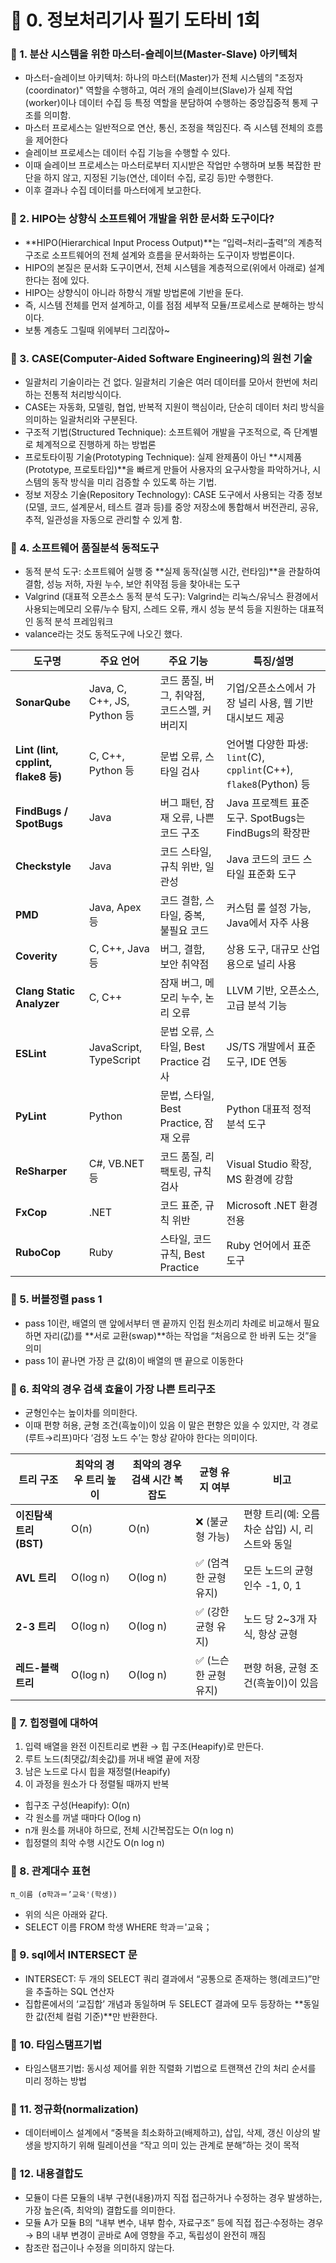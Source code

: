 # 📌 0. 정보처리기사 필기 도타비 1회
### 📌 1. 분산 시스템을 위한 마스터-슬레이브(Master-Slave) 아키텍처
- 마스터-슬레이브 아키텍처: 하나의 마스터(Master)가 전체 시스템의 "조정자(coordinator)" 역할을 수행하고, 여러 개의 슬레이브(Slave)가 실제 작업(worker)이나 데이터 수집 등 특정 역할을 분담하여 수행하는 중앙집중적 통제 구조를 의미함.
- 마스터 프로세스는 일반적으로 연산, 통신, 조정을 책임진다. 즉 시스템 전체의 흐름을 제어한다
- 슬레이브 프로세스는 데이터 수집 기능을 수행할 수 있다.
- 이때 슬레이브 프로세스는 마스터로부터 지시받은 작업만 수행하며 보통 복잡한 판단을 하지 않고, 지정된 기능(연산, 데이터 수집, 로깅 등)만 수행한다.
- 이후 결과나 수집 데이터를 마스터에게 보고한다.

### 📌 2. HIPO는 상향식 소프트웨어 개발을 위한 문서화 도구이다?
- **HIPO(Hierarchical Input Process Output)**는 “입력–처리–출력”의 계층적 구조로 소프트웨어의 전체 설계와 흐름을 문서화하는 도구이자 방법론이다.
- HIPO의 본질은 문서화 도구이면서, 전체 시스템을 계층적으로(위에서 아래로) 설계한다는 점에 있다.
- HIPO는 상향식이 아니라 하향식 개발 방법론에 기반을 둔다.
- 즉, 시스템 전체를 먼저 설계하고, 이를 점점 세부적 모듈/프로세스로 분해하는 방식이다.
- 보통 계층도 그릴때 위에부터 그리잖아~

### 📌 3. CASE(Computer-Aided Software Engineering)의 원천 기술
- 일괄처리 기술이라는 건 없다. 일괄처리 기술은 여러 데이터를 모아서 한번에 처리하는 전통적 처리방식이다.
- CASE는 자동화, 모델링, 협업, 반복적 지원이 핵심이라, 단순히 데이터 처리 방식을 의미하는 일괄처리와 구분된다.
- 구조적 기법(Structured Technique): 소프트웨어 개발을 구조적으로, 즉 단계별로 체계적으로 진행하게 하는 방법론
- 프로토타이핑 기술(Prototyping Technique): 실제 완제품이 아닌 **시제품(Prototype, 프로토타입)**을 빠르게 만들어 사용자의 요구사항을 파악하거나, 시스템의 동작 방식을 미리 검증할 수 있도록 하는 기법.
- 정보 저장소 기술(Repository Technology): CASE 도구에서 사용되는 각종 정보(모델, 코드, 설계문서, 테스트 결과 등)를 중앙 저장소에 통합해서 버전관리, 공유, 추적, 일관성을 자동으로 관리할 수 있게 함.

### 📌 4. 소프트웨어 품질분석 동적도구
- 동적 분석 도구: 소프트웨어 실행 중 **실제 동작(실행 시간, 런타임)**을 관찰하여 결함, 성능 저하, 자원 누수, 보안 취약점 등을 찾아내는 도구
- Valgrind (대표적 오픈소스 동적 분석 도구): Valgrind는 리눅스/유닉스 환경에서 사용되는메모리 오류/누수 탐지, 스레드 오류, 캐시 성능 분석 등을 지원하는 대표적인 동적 분석 프레임워크
- valance라는 것도 동적도구에 나오긴 했다.

| 도구명                                | 주요 언어                      | 주요 기능                         | 특징/설명                                                     |
| ---------------------------------- | -------------------------- | ----------------------------- | --------------------------------------------------------- |
| **SonarQube**                      | Java, C, C++, JS, Python 등 | 코드 품질, 버그, 취약점, 코드스멜, 커버리지    | 기업/오픈소스에서 가장 널리 사용, 웹 기반 대시보드 제공                          |
| **Lint (lint, cpplint, flake8 등)** | C, C++, Python 등           | 문법 오류, 스타일 검사                 | 언어별 다양한 파생: `lint`(C), `cpplint`(C++), `flake8`(Python) 등 |
| **FindBugs / SpotBugs**            | Java                       | 버그 패턴, 잠재 오류, 나쁜 코드 구조        | Java 프로젝트 표준 도구. SpotBugs는 FindBugs의 확장판                  |
| **Checkstyle**                     | Java                       | 코드 스타일, 규칙 위반, 일관성            | Java 코드의 코드 스타일 표준화 도구                                    |
| **PMD**                            | Java, Apex 등               | 코드 결함, 스타일, 중복, 불필요 코드        | 커스텀 룰 설정 가능, Java에서 자주 사용                                 |
| **Coverity**                       | C, C++, Java 등             | 버그, 결함, 보안 취약점                | 상용 도구, 대규모 산업용으로 널리 사용                                    |
| **Clang Static Analyzer**          | C, C++                     | 잠재 버그, 메모리 누수, 논리 오류          | LLVM 기반, 오픈소스, 고급 분석 기능                                   |
| **ESLint**                         | JavaScript, TypeScript     | 문법 오류, 스타일, Best Practice 검사  | JS/TS 개발에서 표준 도구, IDE 연동                                  |
| **PyLint**                         | Python                     | 문법, 스타일, Best Practice, 잠재 오류 | Python 대표적 정적 분석 도구                                       |
| **ReSharper**                      | C#, VB.NET 등               | 코드 품질, 리팩토링, 규칙 검사            | Visual Studio 확장, MS 환경에 강함                               |
| **FxCop**                          | .NET                       | 코드 표준, 규칙 위반                  | Microsoft .NET 환경 전용                                      |
| **RuboCop**                        | Ruby                       | 스타일, 코드 규칙, Best Practice     | Ruby 언어에서 표준 도구                                           |

### 📌 5. 버블정렬 pass 1
- pass 1이란, 배열의 맨 앞에서부터 맨 끝까지 인접 원소끼리 차례로 비교해서 필요하면 자리(값)를 **서로 교환(swap)**하는 작업을 “처음으로 한 바퀴 도는 것”을 의미
- pass 1이 끝나면 가장 큰 값(8)이 배열의 맨 끝으로 이동한다

### 📌 6. 최악의 경우 검색 효율이 가장 나쁜 트리구조
- 균형인수는 높이차를 의미한다.
- 이때 편향 허용, 균형 조건(흑높이)이 있음 이 말은 편향은 있을 수 있지만, 각 경로(루트→리프)마다 ‘검정 노드 수’는 항상 같아야 한다는 의미이다.

| 트리 구조           | 최악의 경우 트리 높이 | 최악의 경우 검색 시간 복잡도 | 균형 유지 여부      | 비고                           |
| --------------- | ------------ | ---------------- | ------------- | ---------------------------- |
| **이진탐색트리(BST)** | O(n)         | O(n)             | ❌ (불균형 가능)    | 편향 트리(예: 오름차순 삽입) 시, 리스트와 동일 |
| **AVL 트리**      | O(log n)     | O(log n)         | ✅ (엄격한 균형 유지) | 모든 노드의 균형인수 -1, 0, 1         |
| **2-3 트리**      | O(log n)     | O(log n)         | ✅ (강한 균형 유지)  | 노드 당 2\~3개 자식, 항상 균형         |
| **레드-블랙 트리**    | O(log n)     | O(log n)         | ✅ (느슨한 균형 유지) | 편향 허용, 균형 조건(흑높이)이 있음        |


### 📌 7. 힙정렬에 대하여
1. 입력 배열을 완전 이진트리로 변환 → 힙 구조(Heapify)로 만든다.
2. 루트 노드(최댓값/최솟값)를 꺼내 배열 끝에 저장
3. 남은 노드로 다시 힙을 재정렬(Heapify)
4. 이 과정을 원소가 다 정렬될 때까지 반복
- 힙구조 구성(Heapify): O(n)
- 각 원소를 꺼낼 때마다 O(log n)
- n개 원소를 꺼내야 하므로, 전체 시간복잡도는 O(n log n)
- 힙정렬의 최악 수행 시간도 O(n log n)

### 📌 8. 관계대수 표현
```
π_이름 (σ학과＝’교육'(학생))
```
- 위의 식은 아래와 같다.
- SELECT 이름 FROM 학생 WHERE 학과＝'교육；

### 📌 9. sql에서 INTERSECT 문
- INTERSECT: 두 개의 SELECT 쿼리 결과에서 “공통으로 존재하는 행(레코드)”만을 추출하는 SQL 연산자
- 집합론에서의 ‘교집합’ 개념과 동일하며 두 SELECT 결과에 모두 등장하는 **동일한 값(전체 컬럼 기준)**만 반환한다.

### 📌 10. 타임스탬프기법
- 타임스탬프기법: 동시성 제어를 위한 직렬화 기법으로 트랜잭션 간의 처리 순서를 미리 정하는 방법

### 📌 11. 정규화(normalization)
- 데이터베이스 설계에서 “중복을 최소화하고(배제하고), 삽입, 삭제, 갱신 이상의 발생을 방지하기 위해 릴레이션을 “작고 의미 있는 관계로 분해”하는 것이 목적

### 📌 12. 내용결합도
-  모듈이 다른 모듈의 내부 구현(내용)까지 직접 접근하거나 수정하는 경우 발생하는, 가장 높은(즉, 최악의) 결합도를 의미한다.
-  모듈 A가 모듈 B의 “내부 변수, 내부 함수, 자료구조” 등에 직접 접근·수정하는 경우 → B의 내부 변경이 곧바로 A에 영향을 주고, 독립성이 완전히 깨짐
-  참조란 접근이나 수정을 의미하지 않는다.